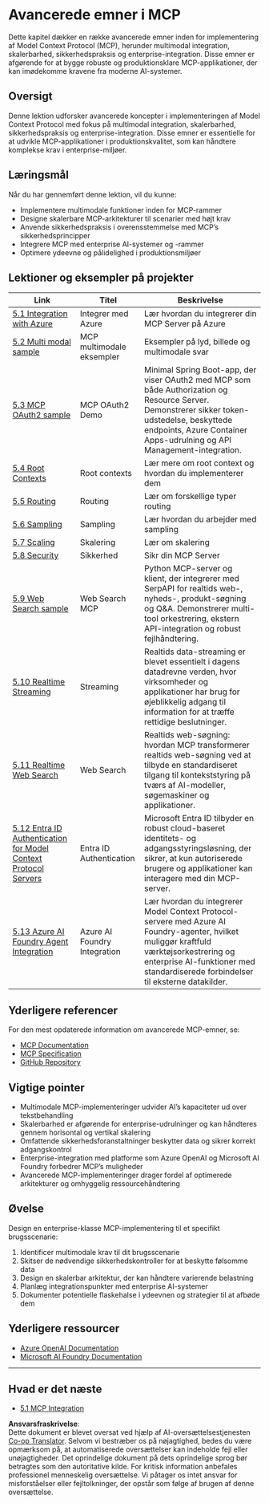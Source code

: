 <!--
CO_OP_TRANSLATOR_METADATA:
{
  "original_hash": "748c61250d4a326206b72b28f6154615",
  "translation_date": "2025-07-13T23:45:06+00:00",
  "source_file": "05-AdvancedTopics/README.md",
  "language_code": "da"
}
-->
# Avancerede emner i MCP

Dette kapitel dækker en række avancerede emner inden for implementering af Model Context Protocol (MCP), herunder multimodal integration, skalerbarhed, sikkerhedspraksis og enterprise-integration. Disse emner er afgørende for at bygge robuste og produktionsklare MCP-applikationer, der kan imødekomme kravene fra moderne AI-systemer.

## Oversigt

Denne lektion udforsker avancerede koncepter i implementeringen af Model Context Protocol med fokus på multimodal integration, skalerbarhed, sikkerhedspraksis og enterprise-integration. Disse emner er essentielle for at udvikle MCP-applikationer i produktionskvalitet, som kan håndtere komplekse krav i enterprise-miljøer.

## Læringsmål

Når du har gennemført denne lektion, vil du kunne:

- Implementere multimodale funktioner inden for MCP-rammer
- Designe skalerbare MCP-arkitekturer til scenarier med højt krav
- Anvende sikkerhedspraksis i overensstemmelse med MCP’s sikkerhedsprincipper
- Integrere MCP med enterprise AI-systemer og -rammer
- Optimere ydeevne og pålidelighed i produktionsmiljøer

## Lektioner og eksempler på projekter

| Link | Titel | Beskrivelse |
|------|-------|-------------|
| [5.1 Integration with Azure](./mcp-integration/README.md) | Integrer med Azure | Lær hvordan du integrerer din MCP Server på Azure |
| [5.2 Multi modal sample](./mcp-multi-modality/README.md) | MCP multimodale eksempler | Eksempler på lyd, billede og multimodale svar |
| [5.3 MCP OAuth2 sample](../../../05-AdvancedTopics/mcp-oauth2-demo) | MCP OAuth2 Demo | Minimal Spring Boot-app, der viser OAuth2 med MCP som både Authorization og Resource Server. Demonstrerer sikker token-udstedelse, beskyttede endpoints, Azure Container Apps-udrulning og API Management-integration. |
| [5.4 Root Contexts](./mcp-root-contexts/README.md) | Root contexts | Lær mere om root context og hvordan du implementerer dem |
| [5.5 Routing](./mcp-routing/README.md) | Routing | Lær om forskellige typer routing |
| [5.6 Sampling](./mcp-sampling/README.md) | Sampling | Lær hvordan du arbejder med sampling |
| [5.7 Scaling](./mcp-scaling/README.md) | Skalering | Lær om skalering |
| [5.8 Security](./mcp-security/README.md) | Sikkerhed | Sikr din MCP Server |
| [5.9 Web Search sample](./web-search-mcp/README.md) | Web Search MCP | Python MCP-server og klient, der integrerer med SerpAPI for realtids web-, nyheds-, produkt-søgning og Q&A. Demonstrerer multi-tool orkestrering, ekstern API-integration og robust fejlhåndtering. |
| [5.10 Realtime Streaming](./mcp-realtimestreaming/README.md) | Streaming | Realtids data-streaming er blevet essentielt i dagens datadrevne verden, hvor virksomheder og applikationer har brug for øjeblikkelig adgang til information for at træffe rettidige beslutninger. |
| [5.11 Realtime Web Search](./mcp-realtimesearch/README.md) | Web Search | Realtids web-søgning: hvordan MCP transformerer realtids web-søgning ved at tilbyde en standardiseret tilgang til kontekststyring på tværs af AI-modeller, søgemaskiner og applikationer. |
| [5.12  Entra ID Authentication for Model Context Protocol Servers](./mcp-security-entra/README.md) | Entra ID Authentication | Microsoft Entra ID tilbyder en robust cloud-baseret identitets- og adgangsstyringsløsning, der sikrer, at kun autoriserede brugere og applikationer kan interagere med din MCP-server. |
| [5.13 Azure AI Foundry Agent Integration](./mcp-foundry-agent-integration/README.md) | Azure AI Foundry Integration | Lær hvordan du integrerer Model Context Protocol-servere med Azure AI Foundry-agenter, hvilket muliggør kraftfuld værktøjsorkestrering og enterprise AI-funktioner med standardiserede forbindelser til eksterne datakilder. |

## Yderligere referencer

For den mest opdaterede information om avancerede MCP-emner, se:
- [MCP Documentation](https://modelcontextprotocol.io/)
- [MCP Specification](https://spec.modelcontextprotocol.io/)
- [GitHub Repository](https://github.com/modelcontextprotocol)

## Vigtige pointer

- Multimodale MCP-implementeringer udvider AI’s kapaciteter ud over tekstbehandling
- Skalerbarhed er afgørende for enterprise-udrulninger og kan håndteres gennem horisontal og vertikal skalering
- Omfattende sikkerhedsforanstaltninger beskytter data og sikrer korrekt adgangskontrol
- Enterprise-integration med platforme som Azure OpenAI og Microsoft AI Foundry forbedrer MCP’s muligheder
- Avancerede MCP-implementeringer drager fordel af optimerede arkitekturer og omhyggelig ressourcehåndtering

## Øvelse

Design en enterprise-klasse MCP-implementering til et specifikt brugsscenarie:

1. Identificer multimodale krav til dit brugsscenarie
2. Skitser de nødvendige sikkerhedskontroller for at beskytte følsomme data
3. Design en skalerbar arkitektur, der kan håndtere varierende belastning
4. Planlæg integrationspunkter med enterprise AI-systemer
5. Dokumenter potentielle flaskehalse i ydeevnen og strategier til at afbøde dem

## Yderligere ressourcer

- [Azure OpenAI Documentation](https://learn.microsoft.com/en-us/azure/ai-services/openai/)
- [Microsoft AI Foundry Documentation](https://learn.microsoft.com/en-us/ai-services/)

---

## Hvad er det næste

- [5.1 MCP Integration](./mcp-integration/README.md)

**Ansvarsfraskrivelse**:  
Dette dokument er blevet oversat ved hjælp af AI-oversættelsestjenesten [Co-op Translator](https://github.com/Azure/co-op-translator). Selvom vi bestræber os på nøjagtighed, bedes du være opmærksom på, at automatiserede oversættelser kan indeholde fejl eller unøjagtigheder. Det oprindelige dokument på dets oprindelige sprog bør betragtes som den autoritative kilde. For kritisk information anbefales professionel menneskelig oversættelse. Vi påtager os intet ansvar for misforståelser eller fejltolkninger, der opstår som følge af brugen af denne oversættelse.
